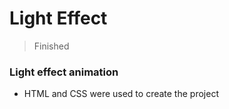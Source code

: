 <h1>Light Effect</h1>

> Finished

### Light effect animation

- HTML and CSS were used to create the project
